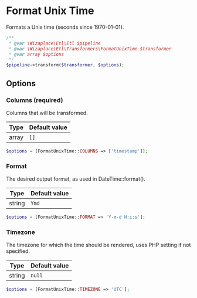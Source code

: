 # Format Unix Time

Formats a Unix time (seconds since 1970-01-01).

```php
/**
 * @var \Wizaplace\Etl\Etl $pipeline
 * @var \Wizaplace\Etl\Transformers\FormatUnixTime $transformer
 * @var array $options
 */
$pipeline->transform($transformer, $options);
```


## Options

### Columns (required)
Columns that will be transformed.

| Type | Default value |
|----- | ------------- |
| array | `[]`         |

```php
$options = [FormatUnixTime::COLUMNS => ['timestamp']];
```

### Format
The desired output format, as used in DateTime::format().

| Type   | Default value |
|------- | ------------- |
| string | `Ymd`         |

```php
$options = [FormatUnixTime::FORMAT => 'Y-m-d H:i:s'];
```

### Timezone
The timezone for which the time should be rendered, uses PHP setting if not specified.

| Type   | Default value |
|------- | ------------- |
| string | `null`        |

```php
$options = [FormatUnixTime::TIMEZONE => 'UTC'];
```
